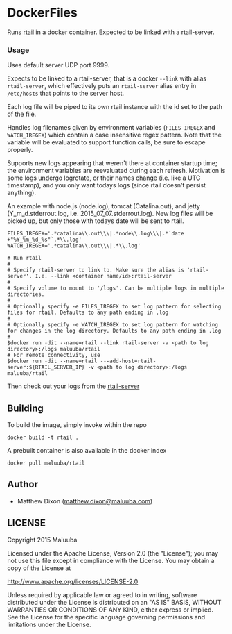 DockerFiles
===========

Runs [rtail](https://github.com/kilianc/rtail) in a docker container. Expected to be linked with a rtail-server.

### Usage

Uses default server UDP port 9999.

Expects to be linked to a rtail-server, that is a docker `--link` with alias `rtail-server`, which effectively puts an `rtail-server` alias entry in `/etc/hosts` that points to the server host.

Each log file will be piped to its own rtail instance with the id set to the path of the file.

Handles log filenames given by environment variables (`FILES_IREGEX` and `WATCH_IREGEX`) which contain a case insensitive regex pattern.
Note that the variable will be evaluated to support function calls, be sure to escape properly.

Supports new logs appearing that weren't there at container startup time; the environment variables are reevaluated during each refresh.
Motivation is some logs undergo logrotate, or their names change (i.e. like a UTC timestamp), and you only want todays logs (since rtail doesn't persist anything).

An example with node.js (node.log), tomcat (Catalina.out), and jetty (Y_m_d.stderrout.log, i.e. 2015_07_07.stderrout.log). New log files will be picked up, but only those with todays date will be sent to rtail.
```
FILES_IREGEX='.*catalina\\.out\\\|.*node\\.log\\\|.*`date +"%Y_%m_%d_%s"`.*\\.log'
WATCH_IREGEX='.*catalina\\.out\\\|.*\\.log'
```

```
# Run rtail
#
# Specify rtail-server to link to. Make sure the alias is 'rtail-server'. I.e. --link <container name/id>:rtail-server
#
# Specify volume to mount to '/logs'. Can be multiple logs in multiple directories.
#
# Optionally specify -e FILES_IREGEX to set log pattern for selecting files for rtail. Defaults to any path ending in .log
#
# Optionally specify -e WATCH_IREGEX to set log pattern for watching for changes in the log directory. Defaults to any path ending in .log
#
$docker run -dit --name=rtail --link rtail-server -v <path to log directory>:/logs maluuba/rtail
# For remote connectivity, use
$docker run -dit --name=rtail ---add-host=rtail-server:${RTAIL_SERVER_IP} -v <path to log directory>:/logs maluuba/rtail
```

Then check out your logs from the [rtail-server](/docker-rtail-server)

## Building

To build the image, simply invoke within the repo

    docker build -t rtail .

A prebuilt container is also available in the docker index

    docker pull maluuba/rtail
    
## Author

  * Matthew Dixon (<matthew.dixon@maluuba.com>)

## LICENSE

Copyright 2015 Maluuba

Licensed under the Apache License, Version 2.0 (the "License");
you may not use this file except in compliance with the License.
You may obtain a copy of the License at

  http://www.apache.org/licenses/LICENSE-2.0

Unless required by applicable law or agreed to in writing, software
distributed under the License is distributed on an "AS IS" BASIS,
WITHOUT WARRANTIES OR CONDITIONS OF ANY KIND, either express or implied.
See the License for the specific language governing permissions and
limitations under the License.

